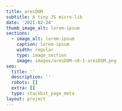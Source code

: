 ```yaml
---
title: aresDOM
subtitle: A tiny JS micro-lib
date: '2021-02-24'
thumb_image_alt: lorem-ipsum
sections:
  - image_alt: lorem-ipsum
    caption: lorem-ipsum
    width: regular
    type: image_section
    image: images/aresDOM-v0-1-aresDOM.png
seo:
  title: ''
  description: ''
  robots: []
  extra: []
  type: stackbit_page_meta
layout: project
---
```

